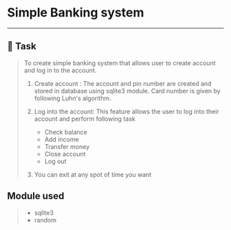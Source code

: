 # Simple Banking system

---

## :pushpin: Task

> To create simple banking system that allows user to create account and log in to the account.
>1. Create account : The account and pin number are created and stored in database using sqlite3 module. Card number is given by following Luhn's algorithm.
>2. Log into the account: This feature allows the user to log into their account and perform following task 
> 
>    - Check balance
>    - Add income
>    - Transfer money
>    - Close account 
>    - Log out
>3. You can exit at any spot of time you want
>

## Module used
> - sqlite3
> - random
